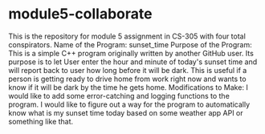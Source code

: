 # module5-collaborate
This is the repository for module 5 assignment in CS-305 with four total conspirators.
Name of the Program:
sunset_time
Purpose of the Program:
This is a simple C++ program originally written by another GitHub user. Its purpose is to let User enter the hour and minute of today's sunset time and will report back to user how long before it will be dark. This is useful if a person is getting ready to drive home from work right now and wants to know if it will be dark by the time he gets home. 
Modifications to Make:
I would like to add some error-catching and logging functions to the program. I would like to figure out a way for the program to automatically know what is my sunset time today based on some weather app API or something like that.
